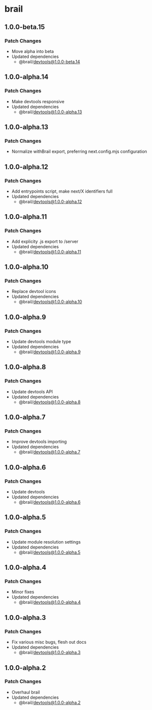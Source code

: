 # brail

## 1.0.0-beta.15

### Patch Changes

- Move alpha into beta
- Updated dependencies
  - @brail/devtools@1.0.0-beta.14

## 1.0.0-alpha.14

### Patch Changes

- Make devtools responsive
- Updated dependencies
  - @brail/devtools@1.0.0-alpha.13

## 1.0.0-alpha.13

### Patch Changes

- Normalize withBrail export, preferring next.config.mjs configuration

## 1.0.0-alpha.12

### Patch Changes

- Add entrypoints script, make next/X identifiers full
- Updated dependencies
  - @brail/devtools@1.0.0-alpha.12

## 1.0.0-alpha.11

### Patch Changes

- Add explicity .js export to /server
- Updated dependencies
  - @brail/devtools@1.0.0-alpha.11

## 1.0.0-alpha.10

### Patch Changes

- Replace devtool icons
- Updated dependencies
  - @brail/devtools@1.0.0-alpha.10

## 1.0.0-alpha.9

### Patch Changes

- Update devtools module type
- Updated dependencies
  - @brail/devtools@1.0.0-alpha.9

## 1.0.0-alpha.8

### Patch Changes

- Update devtools API
- Updated dependencies
  - @brail/devtools@1.0.0-alpha.8

## 1.0.0-alpha.7

### Patch Changes

- Improve devtools importing
- Updated dependencies
  - @brail/devtools@1.0.0-alpha.7

## 1.0.0-alpha.6

### Patch Changes

- Update devtools
- Updated dependencies
  - @brail/devtools@1.0.0-alpha.6

## 1.0.0-alpha.5

### Patch Changes

- Update module resolution settings
- Updated dependencies
  - @brail/devtools@1.0.0-alpha.5

## 1.0.0-alpha.4

### Patch Changes

- Minor fixes
- Updated dependencies
  - @brail/devtools@1.0.0-alpha.4

## 1.0.0-alpha.3

### Patch Changes

- Fix various misc bugs, flesh out docs
- Updated dependencies
  - @brail/devtools@1.0.0-alpha.3

## 1.0.0-alpha.2

### Patch Changes

- Overhaul brail
- Updated dependencies
  - @brail/devtools@1.0.0-alpha.2
